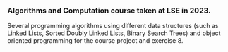 ### Algorithms and Computation course taken at LSE in 2023.
Several programming algorithms using different data structures (such as Linked Lists, Sorted Doubly Linked Lists, Binary Search Trees) and object oriented programming for the course project and exercise 8.
